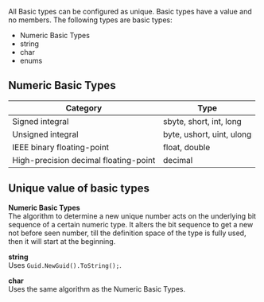 All Basic types can be configured as unique. Basic types have a value and no members. The following types are basic types:

- Numeric Basic Types
- string
- char
- enums

## Numeric Basic Types

| Category                              | Type                      |
| ------------------------------------- | ------------------------- |
| Signed integral                       | sbyte, short, int, long   |
| Unsigned integral                     | byte, ushort, uint, ulong |
| IEEE binary floating-point            | float, double             |
| High-precision decimal floating-point | decimal                   |

## Unique value of basic types

**Numeric Basic Types**  
The algorithm to determine a new unique number acts on the underlying bit sequence of a certain numeric type. It alters the bit sequence to get a new not before seen number, till the definition space of the type is fully used, then it will start at the beginning.

**string**  
Uses `Guid.NewGuid().ToString();`.

**char**  
Uses the same algorithm as the Numeric Basic Types.
